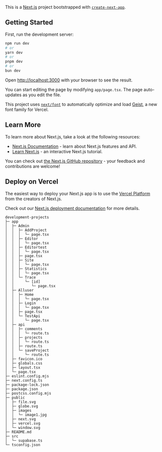 This is a [Next.js](https://nextjs.org) project bootstrapped with [`create-next-app`](https://nextjs.org/docs/app/api-reference/cli/create-next-app).

## Getting Started

First, run the development server:

```bash
npm run dev
# or
yarn dev
# or
pnpm dev
# or
bun dev
```

Open [http://localhost:3000](http://localhost:3000) with your browser to see the result.

You can start editing the page by modifying `app/page.tsx`. The page auto-updates as you edit the file.

This project uses [`next/font`](https://nextjs.org/docs/app/building-your-application/optimizing/fonts) to automatically optimize and load [Geist](https://vercel.com/font), a new font family for Vercel.

## Learn More

To learn more about Next.js, take a look at the following resources:

- [Next.js Documentation](https://nextjs.org/docs) - learn about Next.js features and API.
- [Learn Next.js](https://nextjs.org/learn) - an interactive Next.js tutorial.

You can check out [the Next.js GitHub repository](https://github.com/vercel/next.js) - your feedback and contributions are welcome!

## Deploy on Vercel

The easiest way to deploy your Next.js app is to use the [Vercel Platform](https://vercel.com/new?utm_medium=default-template&filter=next.js&utm_source=create-next-app&utm_campaign=create-next-app-readme) from the creators of Next.js.

Check out our [Next.js deployment documentation](https://nextjs.org/docs/app/building-your-application/deploying) for more details.

```
development-projects
├─ app
│  ├─ Admin
│  │  ├─ AddProject
│  │  │  └─ page.tsx
│  │  ├─ Editor
│  │  │  └─ page.tsx
│  │  ├─ Editortest
│  │  │  └─ page.tsx
│  │  ├─ page.tsx
│  │  ├─ Site
│  │  │  └─ page.tsx
│  │  ├─ Statistics
│  │  │  └─ page.tsx
│  │  └─ Trace
│  │     └─ [id]
│  │        └─ page.tsx
│  ├─ Alluser
│  │  ├─ Home
│  │  │  └─ page.tsx
│  │  ├─ Login
│  │  │  └─ page.tsx
│  │  ├─ page.tsx
│  │  └─ TestApi
│  │     └─ page.tsx
│  ├─ api
│  │  ├─ comments
│  │  │  └─ route.ts
│  │  ├─ projects
│  │  │  └─ route.ts
│  │  ├─ route.ts
│  │  └─ saveProject
│  │     └─ route.ts
│  ├─ favicon.ico
│  ├─ globals.css
│  ├─ layout.tsx
│  └─ page.tsx
├─ eslint.config.mjs
├─ next.config.ts
├─ package-lock.json
├─ package.json
├─ postcss.config.mjs
├─ public
│  ├─ file.svg
│  ├─ globe.svg
│  ├─ images
│  │  └─ image1.jpg
│  ├─ next.svg
│  ├─ vercel.svg
│  └─ window.svg
├─ README.md
├─ src
│  └─ supabase.ts
└─ tsconfig.json

```